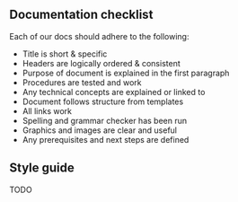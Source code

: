 
## Documentation checklist

Each of our docs should adhere to the following:

- Title is short & specific
- Headers are logically ordered & consistent
- Purpose of document is explained in the first paragraph
- Procedures are tested and work
- Any technical concepts are explained or linked to
- Document follows structure from templates
- All links work
- Spelling and grammar checker has been run
- Graphics and images are clear and useful
- Any prerequisites and next steps are defined

## Style guide

TODO
